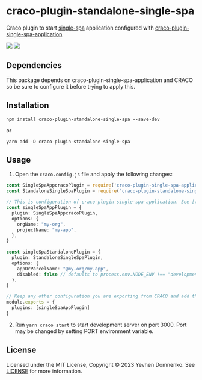 # craco-plugin-standalone-single-spa

Craco plugin to start [single-spa](https://single-spa.js.org/) application configured with [craco-plugin-single-spa-application](https://www.npmjs.com/package/craco-plugin-single-spa-application)

![](https://img.shields.io/npm/v/craco-plugin-standalone-single-spa.svg?style=flat)
![](https://img.shields.io/npm/l/craco-plugin-standalone-single-spa.svg?style=flat)

## Dependencies

This package depends on craco-plugin-single-spa-application and CRACO so be sure to configure it before trying to apply this.

## Installation

```
npm install craco-plugin-standalone-single-spa --save-dev
```

or 

```
yarn add -D craco-plugin-standalone-single-spa
```

## Usage

1. Open the `craco.config.js` file and apply the following changes:

```typescript
const SingleSpaAppcracoPlugin = require('craco-plugin-single-spa-application');
const StandaloneSingleSpaPlugin = require("craco-plugin-standalone-single-spa");

// This is configuration of craco-plugin-single-spa-application. See [their documentation](https://www.npmjs.com/package/craco-plugin-single-spa-application) for more details.
const singleSpaAppPlugin = {
  plugin: SingleSpaAppcracoPlugin,
  options: {
    orgName: "my-org",
    projectName: "my-app",
  },
}

const singleSpaStandalonePlugin = {
  plugin: StandaloneSingleSpaPlugin,
  options: {
    appOrParcelName: "@my-org/my-app",
    disabled: false // defaults to process.env.NODE_ENV !== "development". if true plugin will not process code
  },
}

// Keep any other configuration you are exporting from CRACO and add the plugin to the plugins array
module.exports = {
  plugins: [singleSpaAppPlugin]
}
```

2. Run `yarn craco start` to start development server on port 3000. Port may be changed by setting PORT environment variable.

## License

Licensed under the MIT License, Copyright ©️ 2023 Yevhen Domnenko. See [LICENSE](LICENSE) for more information.
